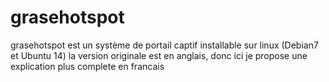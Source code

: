 # grasehotspot
grasehotspot est un système de portail captif installable sur linux (Debian7 et Ubuntu 14) la version originale est en anglais, donc ici je propose une explication plus complete en francais
